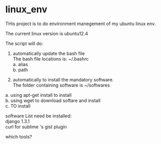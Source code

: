 linux_env
=========

THis project is to do environment manegement of my ubuntu linux env.    

The current linux version is ubuntu12.4   

The script will do:   

1. automatically update the bash file   
The bash file locations is: ~/.bashrc  
a. alias  
b. path  

2. automatically to install the mandatory software.  
The folder containing software is ~/softwares  

a. using apt-get install to install   
b. using wget to download softare and install  
c. TO install

software List need be installed:   
django 1.3.1    
curl for sublime 's gist plugin   

which tools?


